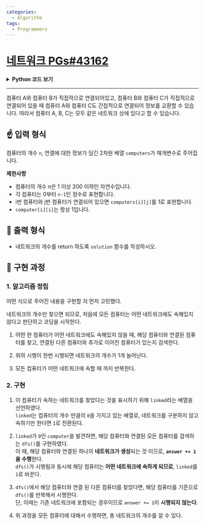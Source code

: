 ```yaml
---
categories:
  - Algorithm
tags:
  - Programmers
---
```

# [네트워크 PGs#43162](https://programmers.co.kr/learn/courses/30/lessons/43162#)

<details>
<summary><b>Python 코드 보기</b></summary>
<div markdown="1">

```python
linked = []

def dfs(idx, n, computers):
    global linked
    linked[idx] = 1
    for i in range(0, n):
        if computers[idx][i] == 1 and linked[i] == 0:
            # print(f"{idx}-{i} linked.")
            dfs(i, n, computers)

def solution(n, computers):
    global linked
    answer = 0
    
    for i in range(n):
        linked.append(0)
        
    for i in range(n):
        if linked[i] == 0 :
            dfs(i, n, computers)
            answer += 1
    
    return answer
```

</div>
</details>

- - -

컴퓨터 A와 컴퓨터 B가 직접적으로 연결되어있고, 컴퓨터 B와 컴퓨터 C가 직접적으로 연결되어 있을 때 컴퓨터 A와 컴퓨터 C도 간접적으로 연결되어 정보를 교환할 수 있습니다. 따라서 컴퓨터 A, B, C는 모두 같은 네트워크 상에 있다고 할 수 있습니다.

## ☝ 입력 형식

컴퓨터의 개수 `n`, 연결에 대한 정보가 담긴 2차원 배열 `computers`가 매개변수로 주어집니다.

**제한사항**

-   컴퓨터의 개수 n은 1 이상 200 이하인 자연수입니다.
-   각 컴퓨터는 0부터  `n-1`인 정수로 표현합니다.
-   i번 컴퓨터와 j번 컴퓨터가 연결되어 있으면 `computers[i][j]`를 1로 표현합니다.
-   `computer[i][i]`는 항상 1입니다.

## 🤞 출력 형식

+ 네트워크의 개수를 return 하도록 `solution` 함수를 작성하시오.

## 🤟 구현 과정

### 1. 알고리즘 정립

어떤 식으로 주어진 내용을 구현할 지 먼저 고민했다.

네트워크의 개수만 찾으면 되므로, 처음에 모든 컴퓨터는 어떤 네트워크에도 속해있지 않다고 판단하고 코딩을 시작한다.

1. 어떤 한 컴퓨터가 어떤 네트워크에도 속해있지 않을 때, 해당 컴퓨터와 연결된 컴퓨터를 찾고, 연결된 다른 컴퓨터와 추가로 이어진 컴퓨터가 있는지 검색한다.

2. 위의 시행이 한번 시행되면 네트워크의 개수가 1개 늘어난다.

3. 모든 컴퓨터가 어떤 네트워크에 속할 때 까지 반복한다.

### 2. 구현

1. 이 컴퓨터가 속하는 네트워크를 찾았다는 것을 표시하기 위해 `linked`라는 배열을 선언하였다.  
`linked`는 컴퓨터의 개수 만큼의 `0`을 가지고 있는 배열로, 네트워크를 구분하지 않고 속하기만 한다면 `1`로 전환된다.

2. `linked`가 `0`인 `computer`을 발견하면, 해당 컴퓨터와 연결된 모든 컴퓨터를 검색하는 `dfs()`를 구현하였다.  
이 때, 해당 컴퓨터와 연결된 하나의 **네트워크가 생성**되는 것 이므로, **`answer += 1`을 수행**한다.  
`dfs()`가 시행됨과 동시에 해당 컴퓨터는 **어떤 네트워크에 속하게 되므로**, `linked`를 `1`로 바꾼다.

3. `dfs()`에서 해당 컴퓨터와 연결 된 다른 컴퓨터를 찾았다면, 해당 컴퓨터를 기준으로 `dfs()`를 반복해서 시행한다.  
단, 이때는 기존 네트워크에 포함되는 경우이므로 `answer += 1`이 **시행되지 않는다**.

4. 위 과정을 모든 컴퓨터에 대해서 수행하면, 총 네트워크의 개수를 알 수 있다.


